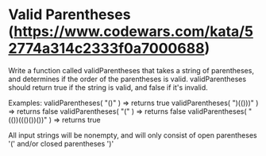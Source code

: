 # Valid Parentheses (https://www.codewars.com/kata/52774a314c2333f0a7000688)

Write a function called validParentheses that takes a string of parentheses, and determines if the order of the parentheses is valid. validParentheses should return true if the string is valid, and false if it's invalid.

Examples: 
validParentheses( "()" ) => returns true 
validParentheses( ")(()))" ) => returns false 
validParentheses( "(" ) => returns false 
validParentheses( "(())((()())())" ) => returns true 

All input strings will be nonempty, and will only consist of open parentheses '(' and/or closed parentheses ')'